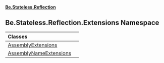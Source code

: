 #### [Be.Stateless.Reflection](README.md 'README')

## Be.Stateless.Reflection.Extensions Namespace

| Classes | |
| :--- | :--- |
| [AssemblyExtensions](AssemblyExtensions.md 'Be.Stateless.Reflection.Extensions.AssemblyExtensions') | |
| [AssemblyNameExtensions](AssemblyNameExtensions.md 'Be.Stateless.Reflection.Extensions.AssemblyNameExtensions') | |
